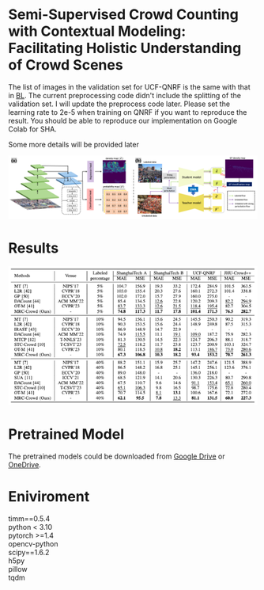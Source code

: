 # Semi-Supervised Crowd Counting with Contextual Modeling: Facilitating Holistic Understanding of Crowd Scenes

The list of images in the validation set for UCF-QNRF is the same with that in [BL](https://github.com/ZhihengCV/Bayesian-Crowd-Counting). The current preprocessing code didn't include the splitting of the validation set. I will update the preprocess code later. Please set the learning rate to 2e-5 when training on QNRF if you want to reproduce the result. You should be able to reproduce our implementation on Google Colab for SHA.

Some more details will be provided later

![avatar](/framework.png)

# Results
![avatar](/result.png)

# Pretrained Model
The pretrained models could be downloaded from [Google Drive](https://drive.google.com/drive/folders/1MOc33Usba0k-IiGaHlVCfUICjkSNSEl_?usp=sharing) or [OneDrive](https://universityofstandrews907-my.sharepoint.com/:f:/g/personal/yq1_st-andrews_ac_uk/ErSqBStXrMJPq1mpNWZuwhUBcXDVSCM8MYWkyihZ7iqxpw?e=UwVdVD).

# Eniviroment
timm==0.5.4<br />
python < 3.10<br />
pytorch >=1.4<br />
opencv-python<br />
scipy==1.6.2<br />
h5py <br />
pillow<br />
tqdm<br />



